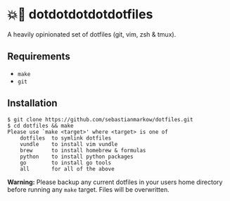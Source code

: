 # 💥🔫 dotdotdotdotdotfiles

A heavily opinionated set of dotfiles (git, vim, zsh & tmux).

## Requirements

* `make`
* `git`

## Installation

    $ git clone https://github.com/sebastianmarkow/dotfiles.git
    $ cd dotfiles && make
    Please use `make <target>' where <target> is one of
        dotfiles  to symlink dotfiles
        vundle    to install vim vundle
        brew      to install homebrew & formulas
        python    to install python packages
        go        to install go tools
        all       for all of the above

**Warning:** Please backup any current dotfiles in your users home directory before running any `make` target. Files will be overwritten.
